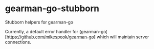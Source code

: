 gearman-go-stubborn
===================

Stubborn helpers for gearman-go

Currently, a default error handler for (gearman-go)[https://github.com/mikespook/gearman-go] which will maintain server connections. 
